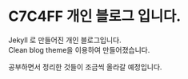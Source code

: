 # C7C4FF 개인 블로그 입니다.

Jekyll 로 만들어진 개인 블로그입니다.      
Clean blog theme을 이용하여 만들어졌습니다.     

공부하면서 정리한 것들이 조금씩 올라갈 예정입니다.
